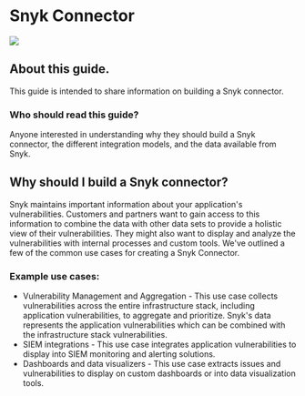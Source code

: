 # Snyk Connector

![](../../../.gitbook/assets/container-intergration.png)

## About this guide.

This guide is intended to share information on building a Snyk connector.

### Who should read this guide?

Anyone interested in understanding why they should build a Snyk connector, the different integration models, and the data available from Snyk.

## Why should I build a Snyk connector?

Snyk maintains important information about your application's vulnerabilities. Customers and partners want to gain access to this information to combine the data with other data sets to provide a holistic view of their vulnerabilities. They might also want to display and analyze the vulnerabilities with internal processes and custom tools. We've outlined a few of the common use cases for creating a Snyk Connector.

### Example use cases:

* Vulnerability Management and Aggregation - This use case collects vulnerabilities across the entire infrastructure stack, including application vulnerabilities, to aggregate and prioritize. Snyk's data represents the application vulnerabilities which can be combined with the infrastructure stack vulnerabilities.
* SIEM integrations - This use case integrates application vulnerabilities to display into SIEM  monitoring and alerting solutions.
* Dashboards and data visualizers - This use case extracts issues and vulnerabilities to display on custom dashboards or into data visualization tools.

## 

